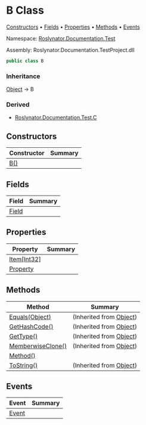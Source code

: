 # B Class

[Constructors](#constructors) &#x2022; [Fields](#fields) &#x2022; [Properties](#properties) &#x2022; [Methods](#methods) &#x2022; [Events](#events)

Namespace: [Roslynator.Documentation.Test](../README.md)

Assembly: Roslynator\.Documentation\.TestProject\.dll

```csharp
public class B
```

### Inheritance

[Object](https://docs.microsoft.com/en-us/dotnet/api/system.object) &#x2192; B

### Derived

* [Roslynator.Documentation.Test.C](../C/README.md)

## Constructors

| Constructor | Summary |
| ----------- | ------- |
| [B()](-ctor/README.md) | |

## Fields

| Field | Summary |
| ----- | ------- |
| [Field](Field/README.md) | |

## Properties

| Property | Summary |
| -------- | ------- |
| [Item\[Int32\]](Item/README.md) | |
| [Property](Property/README.md) | |

## Methods

| Method | Summary |
| ------ | ------- |
| [Equals(Object)](https://docs.microsoft.com/en-us/dotnet/api/system.object.equals) |  \(Inherited from [Object](https://docs.microsoft.com/en-us/dotnet/api/system.object)\) |
| [GetHashCode()](https://docs.microsoft.com/en-us/dotnet/api/system.object.gethashcode) |  \(Inherited from [Object](https://docs.microsoft.com/en-us/dotnet/api/system.object)\) |
| [GetType()](https://docs.microsoft.com/en-us/dotnet/api/system.object.gettype) |  \(Inherited from [Object](https://docs.microsoft.com/en-us/dotnet/api/system.object)\) |
| [MemberwiseClone()](https://docs.microsoft.com/en-us/dotnet/api/system.object.memberwiseclone) |  \(Inherited from [Object](https://docs.microsoft.com/en-us/dotnet/api/system.object)\) |
| [Method()](Method/README.md) | |
| [ToString()](https://docs.microsoft.com/en-us/dotnet/api/system.object.tostring) |  \(Inherited from [Object](https://docs.microsoft.com/en-us/dotnet/api/system.object)\) |

## Events

| Event | Summary |
| ----- | ------- |
| [Event](Event/README.md) | |

